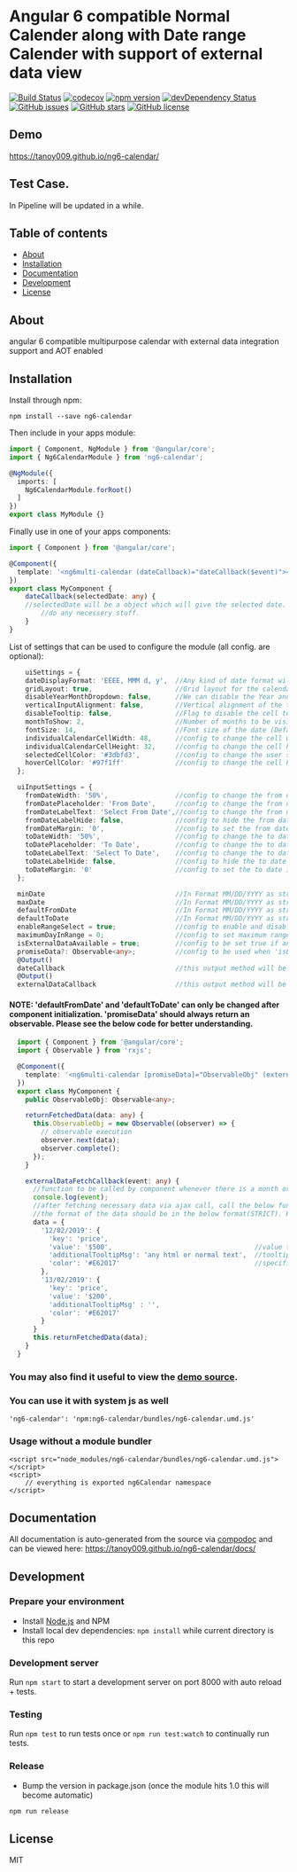 ﻿# Angular 6 compatible Normal Calender along with Date range Calender with support of external data view
[![Build Status](https://travis-ci.org/tanoy009/ng6-calendar.svg?branch=master)](https://travis-ci.org/tanoy009/ng6-calendar)
[![codecov](https://codecov.io/gh/tanoy009/ng6-calendar/branch/master/graph/badge.svg)](https://codecov.io/gh/tanoy009/ng6-calendar)
[![npm version](https://badge.fury.io/js/ng6-calendar.svg)](http://badge.fury.io/js/ng6-calendar)
[![devDependency Status](https://david-dm.org/tanoy009/ng6-calendar/dev-status.svg)](https://david-dm.org/tanoy009/ng6-calendar?type=dev)
[![GitHub issues](https://img.shields.io/github/issues/tanoy009/ng6-calendar.svg)](https://github.com/tanoy009/ng6-calendar/issues)
[![GitHub stars](https://img.shields.io/github/stars/tanoy009/ng6-calendar.svg)](https://github.com/tanoy009/ng6-calendar/stargazers)
[![GitHub license](https://img.shields.io/badge/license-MIT-blue.svg)](https://raw.githubusercontent.com/tanoy009/ng6-calendar/master/LICENSE)

## Demo
https://tanoy009.github.io/ng6-calendar/

## Test Case.
In Pipeline will be updated in a while.

## Table of contents

- [About](#about)
- [Installation](#installation)
- [Documentation](#documentation)
- [Development](#development)
- [License](#license)

## About

angular 6 compatible multipurpose calendar with external data integration support and AOT enabled

## Installation

Install through npm:
```
npm install --save ng6-calendar
```

Then include in your apps module:

```typescript
import { Component, NgModule } from '@angular/core';
import { Ng6CalendarModule } from 'ng6-calendar';

@NgModule({
  imports: [
    Ng6CalendarModule.forRoot()
  ]
})
export class MyModule {}
```

Finally use in one of your apps components:
```typescript
import { Component } from '@angular/core';

@Component({
  template: '<ng6multi-calendar (dateCallback)="dateCallback($event)"></ng6multi-calendar>'
})
export class MyComponent {
	dateCallback(selectedDate: any) {
    //selectedDate will be a object which will give the selected date.
		//do any necessery stuff.
	}
}
```

List of settings that can be used to configure the module (all config. are optional):
```typescript
	uiSettings = {
    dateDisplayFormat: 'EEEE, MMM d, y',  //Any kind of date format will work i.e supported my native angular date filter pipe
    gridLayout: true,                     //Grid layout for the calendar (Default: true)
    disableYearMonthDropdown: false,      //We can disable the Year and month dropdown according to the need (Default: false)
    verticalInputAlignment: false,        //Vertical alignment of the two input box (Default: false)
    disableTooltip: false,                //Flag to disable the cell tooltip
    monthToShow: 2,                       //Number of months to be visible in the UI (Default: 2)
    fontSize: 14,                         //Font size of the date (Default: 14)
    individualCalendarCellWidth: 48,      //config to change the cell width
    individualCalendarCellHeight: 32,     //config to change the cell height
    selectedCellColor: '#3dbfd3',         //config to change the user selected cell color
    hoverCellColor: '#97f1ff'             //config to change the cell hover color
  };

  uiInputSettings = {
    fromDateWidth: '50%',                 //config to change the from date input box width
    fromDatePlaceholder: 'From Date',     //config to change the from date placeholder text (Default: 'From Date')
    fromDateLabelText: 'Select From Date',//config to change the from date label text (Default: 'Select From Date')
    fromDateLabelHide: false,             //config to hide the from date label (Default: false)
    fromDateMargin: '0',                  //config to set the from date input box margin if required (Default: 0)
    toDateWidth: '50%',                   //config to change the to date input box width
    toDatePlaceholder: 'To Date',         //config to change the to date placeholder text (Default: 'To Date')
    toDateLabelText: 'Select To Date',    //config to change the to date label text (Default: 'Select To Date')
    toDateLabelHide: false,               //config to hide the to date label (Default: false)
    toDateMargin: '0'                     //config to set the to date input box margin if required (Default: 0)
  };

  minDate                                 //In Format MM/DD/YYYY as string or a Date object or Date in millisecond; (STRICT) (Default is current system date)
  maxDate                                 //In Format MM/DD/YYYY as string or a Date object or Date in millisecond; (STRICT) (Default is 20 years from min date)
  defaultFromDate                         //In Format MM/DD/YYYY as string or a Date object or Date in millisecond; (STRICT)
  defaultToDate                           //In Format MM/DD/YYYY as string or a Date object or Date in millisecond; (STRICT)
  enableRangeSelect = true;               //config to enable and disable range select (Default: true)
  maximumDayInRange = 0;                  //config to set maximum range to which the user can select. (Default: 0 i.e no limit)
  isExternalDataAvailable = true;         //config to be set true if any external data to be shown inside the calendar
  promiseData?: Observable<any>;          //config to be used when 'isExternalDataAvailable' is set to true and the input should be an observable who returns data according to the format mentioned in doc.
  @Output()
  dateCallback                            //this output method will be called whenever user selects a date i.e either from date or to date or both.
  @Output()
  externalDataCallback                    //this output method will be called whenever a any month or year is changed to get the fresh latest data to be shown in the calender.
```
#### NOTE: 'defaultFromDate' and 'defaultToDate' can only be changed after component initialization. 'promiseData' should always return an observable. Please see the below code for better understanding.
```typescript
  import { Component } from '@angular/core';
  import { Observable } from 'rxjs';

  @Component({
    template: '<ng6multi-calendar [promiseData]="ObservableObj" (externalDataCallback)="externalDataFetchCallback($event)"></ng6multi-calendar>'
  })
  export class MyComponent {
    public ObservableObj: Observable<any>;

    returnFetchedData(data: any) {
      this.ObservableObj = new Observable((observer) => {
        // observable execution
        observer.next(data);
        observer.complete();
      });
    }

    externalDataFetchCallback(event: any) {
      //function to be called by component whenever there is a month or year change occurs.
      console.log(event);
      //after fetching necessary data via ajax call, call the below function
      //the format of the data should be in the below format(STRICT). Key should be any valid date string or date in millisecond.
      data = {
        '12/02/2019': {
          'key': 'price',                                     
          'value': '$500',                                    //value to be shown inside the calendar date cell
          'additionalTooltipMsg': 'any html or normal text',  //tooltip text to be shown while hover.(It can be any html with inline css or any normal text)
          'color': '#E62017'                                  //specific value color for the value. (default: black)
        },
        '13/02/2019': {
          'key': 'price',
          'value': '$200',
          'additionalTooltipMsg' : '',
          'color': '#E62017'
        }
      }
      this.returnFetchedData(data);
    }
  }
```

### You may also find it useful to view the [demo source](https://github.com/tanoy009/ng4-geoautocomplete/blob/master/demo/demo.component.ts).

### You can use it with system js as well

`'ng6-calendar': 'npm:ng6-calendar/bundles/ng6-calendar.umd.js'`

### Usage without a module bundler
```
<script src="node_modules/ng6-calendar/bundles/ng6-calendar.umd.js"></script>
<script>
    // everything is exported ng6Calendar namespace
</script>
```

## Documentation
All documentation is auto-generated from the source via [compodoc](https://compodoc.github.io/compodoc/) and can be viewed here:
https://tanoy009.github.io/ng6-calendar/docs/

## Development

### Prepare your environment
* Install [Node.js](http://nodejs.org/) and NPM
* Install local dev dependencies: `npm install` while current directory is this repo

### Development server
Run `npm start` to start a development server on port 8000 with auto reload + tests.

### Testing
Run `npm test` to run tests once or `npm run test:watch` to continually run tests.

### Release
* Bump the version in package.json (once the module hits 1.0 this will become automatic)
```bash
npm run release
```

## License

MIT
